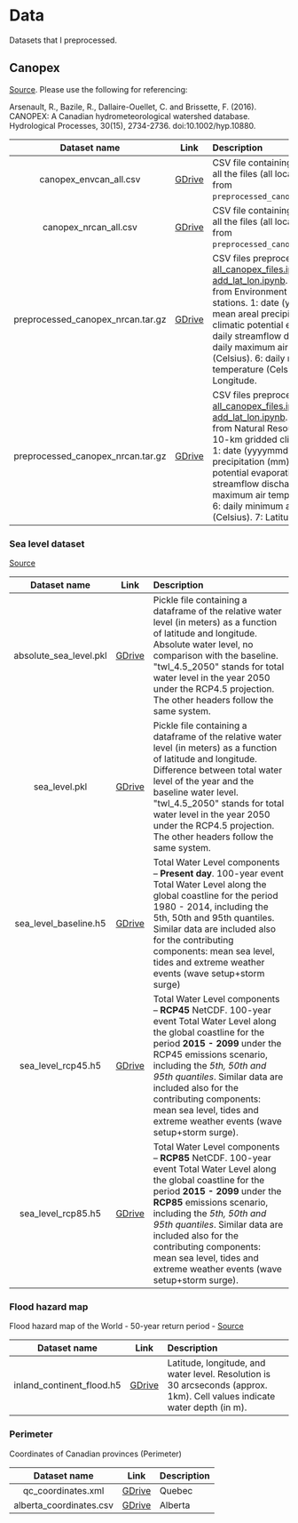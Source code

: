 # Data

Datasets that I preprocessed.

## Canopex
[Source](http://canopex.etsmtl.net/).
Please use the following for referencing:

Arsenault, R., Bazile, R., Dallaire-Ouellet, C. and Brissette, F. (2016). CANOPEX: A Canadian hydrometeorological watershed database. Hydrological Processes, 30(15), 2734-2736. doi:10.1002/hyp.10880.

|      Dataset name      |                                     Link                                     | Description                                                                                                                                     |
| :--------------------: | :--------------------------------------------------------------------------: | :---------------------------------------------------------------------------------------------------------------------------------------------- |
|canopex_envcan_all.csv | [GDrive](https://drive.google.com/open?id=15mCh_dIEbVvKpS7WeJJOiKI7tNwK9jqc) | CSV file containing a dataframe with all the files (all locations in Canada) from `preprocessed_canopex_envcan.tar.gz`.|
|canopex_nrcan_all.csv | [GDrive](https://drive.google.com/open?id=15mCh_dIEbVvKpS7WeJJOiKI7tNwK9jqc) | CSV file containing a dataframe with all the files (all locations in Canada) from `preprocessed_canopex_nrcan.tar.gz`.|
|preprocessed_canopex_nrcan.tar.gz | [GDrive](https://drive.google.com/open?id=1KQeXUVXWj1eMax5RtgB4n8QpxASwp5sc) | CSV files preprocessed with [all_canopex_files.ipynb](https://github.com/cc-ai/climate-code/blob/master/preprocess_geo_data/all_canopex_files.ipynb) and [add_lat_lon.ipynb](https://github.com/cc-ai/climate-code/blob/master/preprocess_geo_data/add_lat_lon.ipynb). Climate data taken from Environment Canada weather stations. 1: date (yyyymmdd). 2: mean areal precipitation (mm). 3: climatic potential evaporation. 4: daily streamflow discharge (mm). 5: daily maximum air temperature (Celsius). 6: daily minimum air temperature (Celsius). 7: Latitude. 8: Longitude. |
|preprocessed_canopex_nrcan.tar.gz | [GDrive](https://drive.google.com/open?id=1s3kIUp-hz8m553oXwSxLS2VET1MEHDBn) | CSV files preprocessed with [all_canopex_files.ipynb](https://github.com/cc-ai/climate-code/blob/master/preprocess_geo_data/all_canopex_files.ipynb) and [add_lat_lon.ipynb](https://github.com/cc-ai/climate-code/blob/master/preprocess_geo_data/add_lat_lon.ipynb). Climate data taken from Natural Resources Canada's 10-km gridded climate data product. 1: date (yyyymmdd). 2: mean areal precipitation (mm). 3: climatic potential evaporation. 4: daily streamflow discharge (mm). 5: daily maximum air temperature (Celsius). 6: daily minimum air temperature (Celsius). 7: Latitude. 8: Longitude. |

### Sea level dataset
[Source](http://data.jrc.ec.europa.eu/dataset/jrc-liscoast-10012)

|      Dataset name      |                                     Link                                     | Description                                                                                                                                     |
| :--------------------: | :--------------------------------------------------------------------------: | :---------------------------------------------------------------------------------------------------------------------------------------------- |
|absolute_sea_level.pkl | [GDrive](https://drive.google.com/open?id=1_nAcRRV8YlbEaRFxnTUY24QbDS1kdO9y) | Pickle file containing a dataframe of the relative water level (in meters) as a function of latitude and longitude. Absolute water level, no comparison with the baseline. "twl_4.5_2050" stands for total water level in the year 2050 under the RCP4.5 projection. The other headers follow the same system.
| sea_level.pkl | [GDrive](https://drive.google.com/open?id=1uKx-I0hUESuPOjK650lFAUSQBjrwexbv) | Pickle file containing a dataframe of the relative water level (in meters) as a function of latitude and longitude. Difference between total water level of the year and the baseline water level. "twl_4.5_2050" stands for total water level in the year 2050 under the RCP4.5 projection. The other headers follow the same system.|
| sea_level_baseline.h5 | [GDrive](https://drive.google.com/open?id=19DXUJCrTZAvXtGX6JStrbMFDHu-I6s4t)  | Total Water Level components – **Present day**. 100-year event Total Water Level along the global coastline for the period 1980 - 2014, including the 5th, 50th and 95th quantiles. Similar data are included also for the contributing components: mean sea level, tides and extreme weather events (wave setup+storm surge) |
|  sea_level_rcp45.h5  | [GDrive](https://drive.google.com/open?id=1HRSdEsSuhjZKr_5OlqGwYMaJzqK3Oo-T) | Total Water Level components – **RCP45** NetCDF. 100-year event Total Water Level along the global coastline for the period **2015 - 2099** under the RCP45 emissions scenario, including the *5th, 50th and 95th quantiles*. Similar data are included also for the contributing components: mean sea level, tides and extreme weather events (wave setup+storm surge).                                                |
| sea_level_rcp85.h5 | [GDrive](https://drive.google.com/open?id=1JGWJF-BdLBMIhiq1608vs4z-WkTsNSZi)  | Total Water Level components – **RCP85** NetCDF. 100-year event Total Water Level along the global coastline for the period **2015 - 2099** under the **RCP85** emissions scenario, including the *5th, 50th and 95th quantiles*. Similar data are included also for the contributing components: mean sea level, tides and extreme weather events (wave setup+storm surge).  |

### Flood hazard map
Flood hazard map of the World - 50-year return period - [Source](https://data.jrc.ec.europa.eu/collection/id-0054)

|      Dataset name      |                                     Link                                     | Description                                              |
| :--------------------: | :--------------------------------------------------------------------------: | :--------------------------------------------------------|
| inland_continent_flood.h5 | [GDrive](https://drive.google.com/open?id=1Ksq-JRSUBF2Hot3gJuP5aDEcmytDrERA) | Latitude, longitude, and water level. Resolution is 30 arcseconds (approx. 1km). Cell values indicate water depth (in m). |

### Perimeter
Coordinates of Canadian provinces (Perimeter)

|      Dataset name      |                                     Link                                     | Description                                              |
| :--------------------: | :--------------------------------------------------------------------------: | :--------------------------------------------------------|
|qc_coordinates.xml | [GDrive](https://drive.google.com/open?id=1DGhxNEUQb8gCSu9RmI3ZGbr0C64d2GJz) | Quebec |
|alberta_coordinates.csv | [GDrive](https://drive.google.com/open?id=1V-hcrhKTH2bHqkr717bh9qWAFg4jIlL7) | Alberta |
